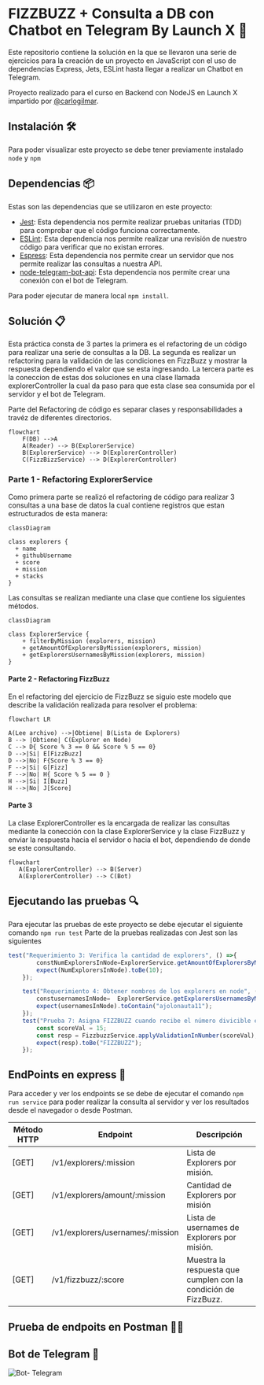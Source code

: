 # FIZZBUZZ + Consulta a DB con Chatbot en Telegram By Launch X 🤖

Este repositorio contiene la solución en la que se llevaron una serie de ejercicios para la creación de un proyecto en JavaScript con el uso de dependencias Express, Jets, ESLint hasta llegar a realizar un Chatbot en Telegram.

Proyecto realizado para el curso en Backend con NodeJS en Launch X impartido por [@carlogilmar](https://github.com/carlogilmar).

## Instalación 🛠

Para poder visualizar este proyecto se debe tener previamente instalado `node` y `npm`

## Dependencias 📦

Estas son las dependencias que se utilizaron en este proyecto:

- [Jest](https://jestjs.io/): Esta dependencia nos permite realizar pruebas unitarias (TDD) para comprobar que el código funciona correctamente.
- [ESLint](https://eslint.org/): Esta dependencia nos permite realizar una revisión de nuestro código para verificar que no existan errores.
- [Espress](https://expressjs.com/es/): Esta dependencia nos permite crear un servidor que nos permite realizar las consultas a nuestra API.
- [node-telegram-bot-api](https://github.com/yagop/node-telegram-bot-api): Esta dependencia nos permite crear una conexión con el bot de Telegram.

Para poder ejecutar de manera local `npm install`.

## Solución 📋

Esta práctica consta de 3 partes la primera es el refactoring de un código para realizar una serie de consultas a la DB. La segunda es realizar un refactoring para la validación de las condiciones en FizzBuzz y mostrar la respuesta dependiendo el valor que se esta ingresando. La tercera parte es la coneccion de estas dos soluciones en una clase llamada explorerController la cual da paso para que esta clase sea consumida por el servidor y el bot de Telegram.

Parte del Refactoring de código es separar clases y responsabilidades a travéz de diferentes directorios.

```mermaid
flowchart 
    F(DB) -->A
    A(Reader) --> B(ExplorerService)
    B(ExplorerService) --> D(ExplorerController)
    C(FizzBizzService) --> D(ExplorerController)
```

### Parte 1 - Refactoring ExplorerService

Como primera parte se realizó el refactoring de código para realizar 3 consultas a una base de datos la cual contiene registros que estan estructurados de esta manera:

```mermaid
classDiagram

class explorers {
  + name
  + githubUsername
  + score
  + mission
  + stacks
}
```

Las consultas se realizan mediante una clase que contiene los siguientes métodos.

```mermaid
classDiagram

class ExplorerService {
    + filterByMission (explorers, mission)
    + getAmountOfExplorersByMission(explorers, mission)
    + getExplorersUsernamesByMission(explorers, mission)
}
```

#### Parte 2 - Refactoring FizzBuzz

En el refactoring del ejercicio de FizzBuzz se siguio este modelo que describe la validación realizada para resolver el problema:

```mermaid
flowchart LR

A(Lee archivo) -->|Obtiene| B(Lista de Explorers)
B --> |Obtiene| C(Explorer en Node)
C --> D{ Score % 3 == 0 && Score % 5 == 0}
D -->|Si| E[FizzBuzz]
D -->|No| F{Score % 3 == 0}
F -->|Si| G[Fizz]
F -->|No| H{ Score % 5 == 0 }
H -->|Si| I[Buzz]
H -->|No| J[Score]
```

#### Parte  3

La clase ExplorerController es la encargada de realizar las consultas mediante la conección con la clase ExplorerService y la clase FizzBuzz y enviar la respuesta hacia el servidor o hacia el bot, dependiendo de donde se este consultando.

```mermaid
flowchart 
   A(ExplorerController) --> B(Server)
   A(ExplorerController) --> C(Bot)
```

## Ejecutando las pruebas 🔍

Para ejecutar las pruebas de este proyecto se debe ejecutar el siguiente comando `npm run test`
Parte de la pruebas realizadas con Jest son las siguientes

```javascript
test("Requerimiento 3: Verifica la cantidad de explorers", () =>{
        constNumExplorersInNode=ExplorerService.getAmountOfExplorersByMission(explorers, "node");
        expect(NumExplorersInNode).toBe(10);
    });

    test("Requerimiento 4: Obtener nombres de los explorers en node", () =>{
        constusernamesInNode=  ExplorerService.getExplorersUsernamesByMission(explorers, "node");
        expect(usernamesInNode).toContain("ajolonauta11");
    });
    test("Prueba 7: Asigna FIZZBUZZ cuando recibe el número divicible entre 3 y 5",()=>{
        const scoreVal = 15;
        const resp = FizzbuzzService.applyValidationInNumber(scoreVal);
        expect(resp).toBe("FIZZBUZZ");
    });
```

## EndPoints en express 📌

Para acceder y ver los endpoints se se debe de ejecutar el comando `npm run service` para poder realizar la consulta al servidor y ver los resultados desde el navegador o desde Postman.

|Método HTTP | Endpoint | Descripción |
|---| --- | --- |
| [GET] | /v1/explorers/:mission | Lista de Explorers por misión.  |
| [GET] | /v1/explorers/amount/:mission | Cantidad de Explorers por misión |
| [GET] | /v1/explorers/usernames/:mission | Lista de usernames de Explorers por misión. |
| [GET] | /v1/fizzbuzz/:score| Muestra la respuesta que cumplen con la condición de FizzBuzz. |

## Prueba de endpoits en Postman 👩‍🚀

## Bot de Telegram 🤖

![Bot- Telegram](https://user-images.githubusercontent.com/99141560/167515391-de89ee16-a865-4560-9208-e642110a9544.gif)

